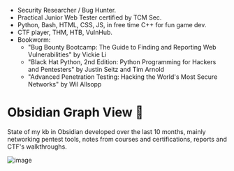 
- Security Researcher / Bug Hunter.
- Practical Junior Web Tester certified by TCM Sec. 
- Python, Bash, HTML, CSS, JS, in free time C++ for fun game dev.
- CTF player, THM, HTB, VulnHub.
- Bookworm: 
	- "Bug Bounty Bootcamp: The Guide to Finding and Reporting Web Vulnerabilities" by Vickie Li
	- "Black Hat Python, 2nd Edition: Python Programming for Hackers and Pentesters" by Justin Seitz and Tim Arnold
	- "Advanced Penetration Testing: Hacking the World's Most Secure Networks" by Wil Allsopp

# Obsidian Graph View 👾

State of my kb in Obsidian developed over the last 10 months, mainly networking pentest tools, notes from courses and certifications, reports and CTF's walkthroughs.

![image](https://github.com/Stoinskii/Stoinskii/assets/57113087/a5f17c90-f72f-4fbc-a187-57b42e12e120)

